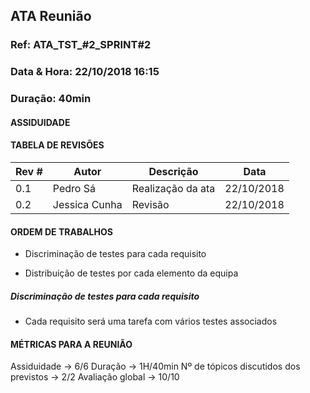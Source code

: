 ## ATA Reunião

### Ref: ATA_TST_#2_SPRINT#2

### Data & Hora: 22/10/2018 16:15

### Duração: 40min

#### ASSIDUIDADE

#### TABELA DE REVISÕES

| Rev # | Autor    | Descrição         | Data       |
| ----- | -------- | ----------------- | ---------- |
| 0.1   | Pedro Sá | Realização da ata | 22/10/2018 |
| 0.2  | Jessica Cunha | Revisão | 22/10/2018 |

#### ORDEM DE TRABALHOS

- Discriminação de testes para cada requisito

- Distribuição de testes por cada elemento da equipa



##### Discriminação de testes para cada requisito

- Cada requisito será uma tarefa com vários testes associados

#### MÉTRICAS PARA A REUNIÃO

Assiduidade -> 6/6
Duração -> 1H/40min
Nº de tópicos discutidos dos previstos -> 2/2
Avaliação global -> 10/10
